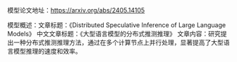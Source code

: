 模型论文地址：https://arxiv.org/abs/2405.14105

模型概述：文章标题：《Distributed Speculative Inference of Large Language Models》
中文文章标题：《大型语言模型的分布式推测推理》
文章内容：研究提出一种分布式推测推理方法，通过在多个计算节点上并行处理，显著提高了大型语言模型推理的速度和效率。
